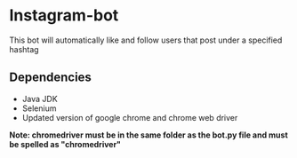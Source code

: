 # Instagram-bot
This bot will automatically like and follow users that post under a specified hashtag
## Dependencies
- Java JDK
- Selenium
- Updated version of google chrome and chrome web driver

<b>Note: chromedriver must be in the same folder as the bot.py file and must be spelled as "chromedriver"</b>

